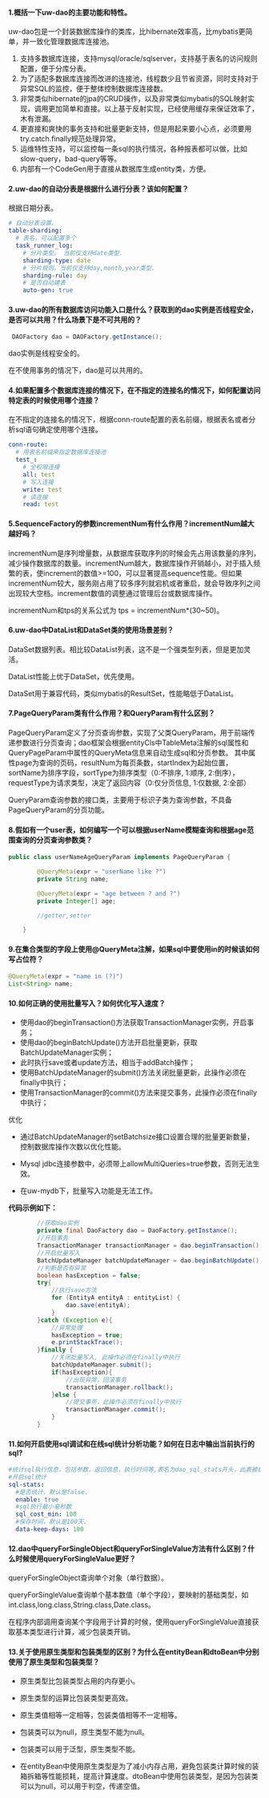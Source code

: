 #### 1.概括一下uw-dao的主要功能和特性。

 uw-dao包是一个封装数据库操作的类库，比hibernate效率高，比mybatis更简单，并一致化管理数据库连接池。 

1. 支持多数据库连接，支持mysql/oracle/sqlserver，支持基于表名的访问规则配置，便于分库分表。
2. 为了适配多数据库连接而改进的连接池，线程数少且节省资源，同时支持对于异常SQL的监控，便于整体控制数据库连接数。
3. 非常类似hibernate的jpa的CRUD操作，以及非常类似mybatis的SQL映射实现，调用更加简单和直接。以上基于反射实现，已经使用缓存来保证效率了，木有泄漏。
4. 更直接和爽快的事务支持和批量更新支持，但是用起来要小心点，必须要用try.catch.finally规范处理异常。
5. 运维特性支持，可以监控每一条sql的执行情况，各种报表都可以做，比如slow-query，bad-query等等。
6. 内部有一个CodeGen用于直接从数据库生成entity类，方便。

#### 2.uw-dao的自动分表是根据什么进行分表？该如何配置？

根据日期分表。

```yml
# 自动分表设置。
table-sharding:
  # 表名，可以配置多个
  task_runner_log:
    # 分片类型。 当前仅支持date类型.
    sharding-type: date
    # 分片规则。当前仅支持day,month,year类型.
    sharding-rule: day
    # 是否自动建表
    auto-gen: true
```

#### 3.uw-dao的所有数据库访问功能入口是什么？获取到的dao实例是否线程安全，是否可以共用？什么场景下是不可共用的？

```java
 DAOFactory dao = DAOFactory.getInstance();
```

dao实例是线程安全的。

在不使用事务的情况下，dao是可以共用的。

#### 4.如果配置多个数据库连接的情况下，在不指定的连接名的情况下，如何配置访问特定表的时候使用哪个连接？

在不指定的连接名的情况下，根据conn-route配置的表名前缀，根据表名或者分析sql语句确定使用哪个连接。

```yml
conn-route:
  # 用表名前缀来指定数据库连接池
  test_:
    # 全权限连接
    all: test
    # 写入连接
    write: test
    # 读连接
    read: test
```

#### 5.SequenceFactory的参数incrementNum有什么作用？incrementNum越大越好吗？

incrementNum是序列增量数，从数据库获取序列的时候会先占用该数量的序列，减少操作数据库的数量。incrementNum越大，数据库操作开销越小，对于插入频繁的表，使increment的数值>=100，可以显著提高sequence性能。但如果incrementNum较大，服务刚占用了较多序列就宕机或者重启，就会导致序列之间出现较大空档。increment数值的调整通过管理后台或数据库操作。

incrementNum和tps的关系公式为 tps = incrementNum*(30~50)。

#### 6.uw-dao中DataList和DataSet类的使用场景差别？

DataSet数据列表。相比较DataList列表，这不是一个强类型列表，但是更加灵活。

DataList性能上优于DataSet，优先使用。

DataSet用于兼容代码，类似mybatis的ResultSet，性能略低于DataList。

#### 7.PageQueryParam类有什么作用？和QueryParam有什么区别？

PageQueryParam定义了分页查询参数，实现了父类QueryParam，用于前端传递参数进行分页查询；dao框架会根据entityCls中TableMeta注解的sql属性和QueryPageParam中属性的QueryMeta信息来自动生成sql和分页参数。
其中属性page为查询的页码，resultNum为每页条数，startIndex为起始位置，sortName为排序字段，sortType为排序类型（0:不排序, 1:顺序, 2:倒序），requestType为请求类型，决定了返回内容（0:仅分页信息, 1:仅数据, 2:全部）

QueryParam查询参数的接口类，主要用于标识子类为查询参数，不具备PageQueryParam的分页功能。

#### 8.假如有一个user表，如何编写一个可以根据userName模糊查询和根据age范围查询的分页查询参数类？

```java
public class userNameAgeQueryParam implements PageQueryParam {

        @QueryMeta(expr = "userName like ?")
        private String name;

        @QueryMeta(expr = "age between ? and ?")
        private Integer[] age;

        //getter,setter

    }
```

#### 9.在集合类型的字段上使用@QueryMeta注解，如果sql中要使用in的时候该如何写占位符？

```java
@QueryMeta(expr = "name in (?)")
List<String> name;
```

#### 10.如何正确的使用批量写入？如何优化写入速度？

- 使用dao的beginTransaction()方法获取TransactionManager实例，开启事务；
- 使用dao的beginBatchUpdate()方法开启批量更新，获取BatchUpdateManager实例；
- 此时执行save或者update方法，相当于addBatch操作；
- 使用BatchUpdateManager的submit()方法关闭批量更新，此操作必须在finally中执行；
- 使用TransactionManager的commit()方法来提交事务，此操作必须在finally中执行；

优化

- 通过BatchUpdateManager的setBatchsize接口设置合理的批量更新数量，控制数据库操作次数以优化性能。

- Mysql jdbc连接参数中，必须带上allowMultiQueries=true参数，否则无法生效。

- 在uw-mydb下，批量写入功能是无法工作。


**代码示例如下：**

```java
        //获取dao实例
        private final DaoFactory dao = DaoFactory.getInstance();
        //开启事务
        TransactionManager transactionManager = dao.beginTransaction();
        //开启批量写入
        BatchUpdateManager batchUpdateManager = dao.beginBatchUpdate();
        //判断是否有异常
        boolean hasException = false;
        try{
            //执行save方法
            for (EntityA entityA : entityList) {
                dao.save(entityA);
            }
        }catch (Exception e){
            //异常处理
            hasException = true;
            e.printStackTrace();
        }finally {
            //关闭批量写入, 此操作必须在finally中执行
            batchUpdateManager.submit();
            if(hasException){
                //出现异常，回滚事务
                transactionManager.rollback();
            }else {
                //提交事务，此操作必须在finally中执行
                transactionManager.commit();
            }
        }
```


#### 11.如何开启使用sql调试和在线sql统计分析功能？如何在日志中输出当前执行的sql?

```yml
#统计sql执行信息，包括参数，返回信息，执行时间等,表名为dao_sql_stats开头，此表被自动配置为按日分表
#开启sql统计
sql-stats:
  #是否统计，默认是false.
  enable: true
  #sql执行最小毫秒数
  sql_cost_min: 100
  #保存时间，默认是100天.
  data-keep-days: 100
```

#### 12.dao中queryForSingleObject和queryForSingleValue方法有什么区别？什么时候使用queryForSingleValue更好？

queryForSingleObject查询单个对象（单行数据）。

queryForSingleValue查询单个基本数值（单个字段），要映射的基础类型，如int.class,long.class,String.class,Date.class。

在程序内部调用查询某个字段用于计算的时候，使用queryForSingleValue直接获取基本类型进行计算，减少包装类开销。

#### 13.关于使用原生类型和包装类型的区别？为什么在entityBean和dtoBean中分别使用了原生类型和包装类型？

- 原生类型比包装类型占用的内存更小。

- 原生类型的运算比包装类型更高效。

- 原生类值相等一定相等，包装类值相等不一定相等。

- 包装类可以为null，原生类型不能为null。

- 包装类可以用于泛型，原生类型不能。

- 在entityBean中使用原生类型是为了减小内存占用，避免包装类计算时候的装箱拆箱等性能损耗，提高计算速度。dtoBean中使用包装类型，是因为包装类可以为null，可以用于判空，传递空值。 